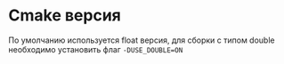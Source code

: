 # Cmake версия

По умолчанию используется float версия, для сборки с типом double необходимо установить флаг `-DUSE_DOUBLE=ON`

